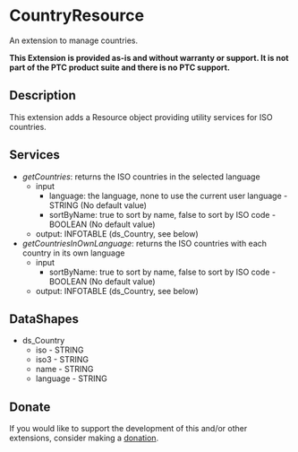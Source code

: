 # CountryResource
An extension to manage countries.

**This Extension is provided as-is and without warranty or support. It is not part of the PTC product suite and there is no PTC support.**

## Description
This extension adds a Resource object providing utility services for ISO countries.

## Services
- *getCountries*: returns the ISO countries in the selected language
  - input
    - language: the language, none to use the current user language - STRING (No default value)
    - sortByName: true to sort by name, false to sort by ISO code - BOOLEAN (No default value)
  - output: INFOTABLE (ds_Country, see below)
- *getCountriesInOwnLanguage*: returns the ISO countries with each country in its own language
  - input
    - sortByName: true to sort by name, false to sort by ISO code - BOOLEAN (No default value)
  - output: INFOTABLE (ds_Country, see below)

## DataShapes
- ds_Country
  - iso - STRING
  - iso3 - STRING
  - name - STRING
  - language - STRING

## Donate
If you would like to support the development of this and/or other extensions, consider making a [donation](https://www.paypal.com/donate/?business=HCDX9BAEYDF4C&no_recurring=0&currency_code=EUR).
